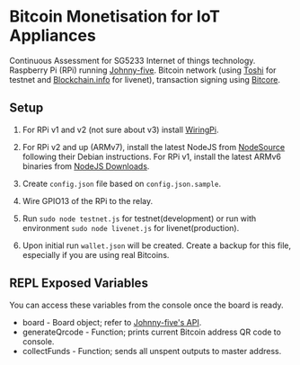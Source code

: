 # Bitcoin Monetisation for IoT Appliances
Continuous Assessment for SG5233 Internet of things technology.
Raspberry Pi (RPi) running [Johnny-five](http://johnny-five.io).
Bitcoin network (using [Toshi](https://toshi.io) for testnet and [Blockchain.info](https://blockchain.info) for livenet),
transaction signing using [Bitcore](https://bitcore.io).

## Setup
1. For RPi v1 and v2 (not sure about v3) install [WiringPi](http://wiringpi.com/download-and-install).

2. For RPi v2 and up (ARMv7), install the latest NodeJS from [NodeSource](https://github.com/nodesource/distributions)
following their Debian instructions. For RPi v1, install the latest ARMv6 binaries from
[NodeJS Downloads](https://nodejs.org/en/download).

3. Create `config.json` file based on `config.json.sample`.

4. Wire GPIO13 of the RPi to the relay.

5. Run `sudo node testnet.js` for testnet(development) or run with environment
`sudo node livenet.js` for livenet(production).

6. Upon initial run `wallet.json` will be created.
Create a backup for this file, especially if you are using real Bitcoins.

## REPL Exposed Variables
You can access these variables from the console once the board is ready.
* board - Board object; refer to [Johnny-five's API](http://johnny-five.io/api).
* generateQrcode - Function; prints current Bitcoin address QR code to console.
* collectFunds - Function; sends all unspent outputs to master address.
